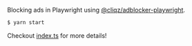 Blocking ads in Playwright using [@cliqz/adblocker-playwright](https://github.com/ghostery/adblocker/tree/master/packages/adblocker-playwright).

```sh
$ yarn start
```

Checkout [index.ts](https://github.com/ghostery/adblocker/blob/master/packages/adblocker-playwright-example/index.ts) for more details!

